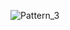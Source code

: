 ![Pattern_3](https://github.com/GautamiShetty/Cpp/assets/95223703/07646a37-1e46-4dee-8662-1cbe4f4413cf)

